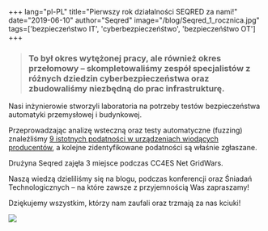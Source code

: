 +++
lang="pl-PL"
title="Pierwszy rok działalności SEQRED za nami!"
date="2019-06-10"
author="Seqred"
image="/blog/Seqred_1_rocznica.jpg"
tags=['bezpieczeństwo IT', 'cyberbezpieczeńśtwo', 'bezpieczeńśtwo OT']
+++

> ### To był okres wytężonej pracy, ale również okres przełomowy – skompletowaliśmy zespół specjalistów z różnych dziedzin cyberbezpieczeństwa oraz zbudowaliśmy niezbędną do prac infrastrukturę.

Nasi inżynierowie stworzyli laboratoria na potrzeby testów bezpieczeństwa automatyki przemysłowej i budynkowej.

Przeprowadzając analizę wsteczną oraz testy automatyczne (fuzzing) znaleźliśmy [9 istotnych podatności w urządzeniach wiodących producentów](https://seqred.pl/zgloszenie-podatnosci/), a kolejne zidentyfikowane podatności są właśnie zgłaszane.

Drużyna Seqred zajęła 3 miejsce podczas CC4ES Net GridWars.

Naszą wiedzą dzieliliśmy się na blogu, podczas konferencji oraz Śniadań Technologicznych – na które zawsze z przyjemnością Was zapraszamy!

Dziękujemy wszystkim, którzy nam zaufali oraz trzmają za nas kciuki!

![](/blog/Seqred_1_rocznica.jpg)